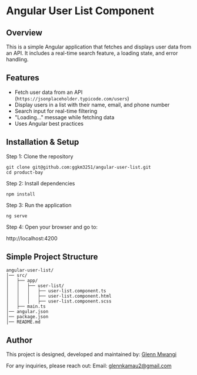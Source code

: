 # Angular User List Component

## Overview
This is a simple Angular application that fetches and displays user data from an API. It includes a real-time search feature, a loading state, and error handling.

## Features
- Fetch user data from an API (`https://jsonplaceholder.typicode.com/users`)  
- Display users in a list with their name, email, and phone number  
- Search input for real-time filtering  
- "Loading..." message while fetching data  
- Uses Angular best practices  

## Installation & Setup

Step 1: Clone the repository
```
git clone git@github.com:ggkm3251/angular-user-list.git
cd product-bay
```
Step 2: Install dependencies
```
npm install
```
Step 3: Run the application
```
ng serve
```
Step 4: Open your browser and go to:

http://localhost:4200

## Simple Project Structure
```
angular-user-list/
│── src/
│   ├── app/
│   │   ├── user-list/
│   │   │   ├── user-list.component.ts
│   │   │   ├── user-list.component.html
│   │   │   ├── user-list.component.scss
│   ├── main.ts
│── angular.json
│── package.json
│── README.md
```
## Author
This project is designed, developed and maintained by: [Glenn Mwangi](https://github.com/ggkm3251)

For any inquiries, please reach out:
Email: [glennkamau2@gmail.com](glennkamau2@gmail.com)